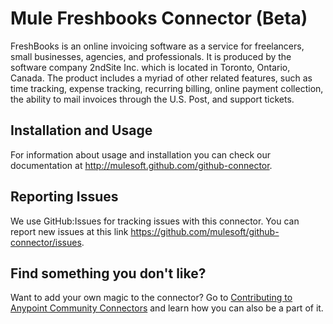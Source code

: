 Mule Freshbooks Connector (Beta)
================================

FreshBooks is an online invoicing software as a service for freelancers, small businesses, agencies, and professionals. It is produced by the software company 2ndSite Inc. which is located in Toronto, Ontario, Canada. The product includes a myriad of other related features, such as time tracking, expense tracking, recurring billing, online payment collection, the ability to mail invoices through the U.S. Post, and support tickets.

Installation and Usage
----------------------

For information about usage and installation you can check our documentation at http://mulesoft.github.com/github-connector.

Reporting Issues
----------------

We use GitHub:Issues for tracking issues with this connector. You can report new issues at this link https://github.com/mulesoft/github-connector/issues.

Find something you don't like?
------------------------------

Want to add your own magic to the connector? Go to [Contributing to Anypoint Community Connectors](http://mulesoft.github.io/connector-certification-docs/contr/index.html) and learn how you can also be a part of it.














